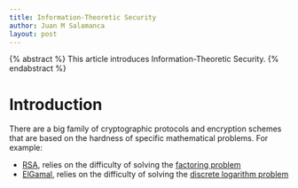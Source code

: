```yaml
---
title: Information-Theoretic Security
author: Juan M Salamanca
layout: post
---
```


{% abstract %}
This article introduces Information-Theoretic Security.
{% endabstract %}

# Introduction

There are a big family of cryptographic protocols and encryption schemes that are based on the hardness of specific mathematical problems. For example:
- [RSA](https://en.wikipedia.org/wiki/RSA_(algorithm)), relies on the difficulty of solving the [factoring problem](https://en.wikipedia.org/wiki/Factoring_problem)
- [ElGamal](https://en.wikipedia.org/wiki/ElGamal_cryptosystem), relies on the difficulty of solving the [discrete logarithm problem](https://en.wikipedia.org/wiki/Discrete_logarithm)



